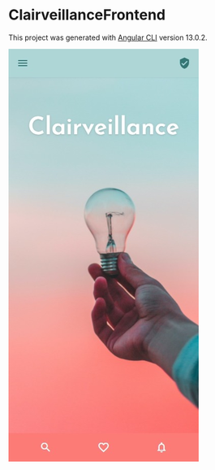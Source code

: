 # ClairveillanceFrontend

This project was generated with [Angular CLI](https://github.com/angular/angular-cli) version 13.0.2.

![Clairveillance Homepage](clairveillance_screenshot_homepage.jpeg "Clairveillance Homepage")
